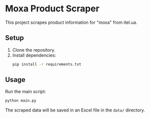 # Moxa Product Scraper

This project scrapes product information for "moxa" from itel.ua.

## Setup

1.  Clone the repository.
2.  Install dependencies:
    ```bash
    pip install -r requirements.txt
    ```

## Usage

Run the main script:
```bash
python main.py
```
The scraped data will be saved in an Excel file in the `data/` directory.
